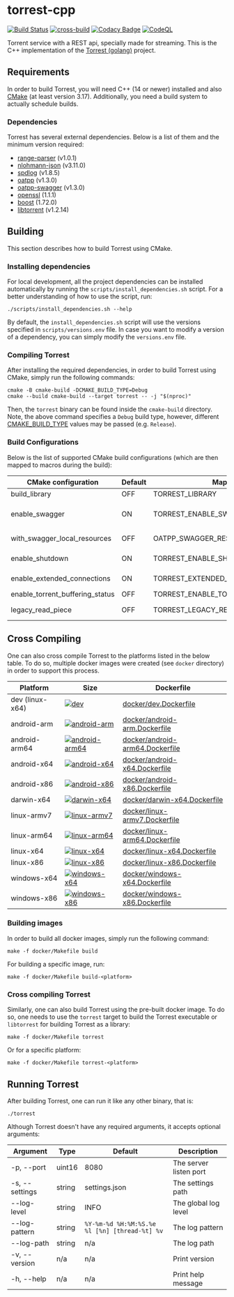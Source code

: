 # torrest-cpp

[![Build Status](https://github.com/i96751414/torrest-cpp/actions/workflows/build.yml/badge.svg)](https://github.com/i96751414/torrest-cpp/actions/workflows/build.yml)
[![cross-build](https://github.com/i96751414/torrest-cpp/actions/workflows/cross-compilers.yml/badge.svg)](https://github.com/i96751414/torrest-cpp/actions/workflows/cross-compilers.yml)
[![Codacy Badge](https://app.codacy.com/project/badge/Grade/f16ca71d4f034660ac593fafce2479b7)](https://www.codacy.com/gh/i96751414/torrest-cpp/dashboard?utm_source=github.com&amp;utm_medium=referral&amp;utm_content=i96751414/torrest-cpp&amp;utm_campaign=Badge_Grade)
[![CodeQL](https://github.com/i96751414/torrest-cpp/actions/workflows/codeql.yml/badge.svg)](https://github.com/i96751414/torrest-cpp/actions/workflows/codeql.yml)

Torrent service with a REST api, specially made for streaming. This is the C++ implementation of the
[Torrest (golang)](https://github.com/i96751414/torrest) project.

## Requirements

In order to build Torrest, you will need C++ (14 or newer) installed and also [CMake](https://cmake.org/) (at least
version 3.17). Additionally, you need a build system to actually schedule builds.

### Dependencies

Torrest has several external dependencies. Below is a list of them and the minimum version required:

- [range-parser](https://github.com/i96751414/range-parser-cpp) (v1.0.1)
- [nlohmann-json](https://github.com/nlohmann/json) (v3.11.0)
- [spdlog](https://github.com/gabime/spdlog) (v1.8.5)
- [oatpp](https://github.com/oatpp/oatpp) (v1.3.0)
- [oatpp-swagger](https://github.com/oatpp/oatpp-swagger) (v1.3.0)
- [openssl](https://www.openssl.org) (1.1.1)
- [boost](https://www.boost.org) (1.72.0)
- [libtorrent](https://github.com/arvidn/libtorrent) (v1.2.14)

## Building

This section describes how to build Torrest using CMake.

### Installing dependencies

For local development, all the project dependencies can be installed automatically by running the
`scripts/install_dependencies.sh` script. For a better understanding of how to use the script, run:

```shell
./scripts/install_dependencies.sh --help
```

By default, the `install_dependencies.sh` script will use the versions specified in `scripts/versions.env` file. In case
you want to modify a version of a dependency, you can simply modify the `versions.env` file.

### Compiling Torrest

After installing the required dependencies, in order to build Torrest using CMake, simply run the following commands:

```shell
cmake -B cmake-build -DCMAKE_BUILD_TYPE=Debug
cmake --build cmake-build --target torrest -- -j "$(nproc)"
```

Then, the `torrest` binary can be found inside the `cmake-build` directory. Note, the above command specifies a `Debug`
build type, however, different [CMAKE_BUILD_TYPE](https://cmake.org/cmake/help/latest/variable/CMAKE_BUILD_TYPE.html)
values may be passed (e.g. `Release`).

### Build Configurations

Below is the list of supported CMake build configurations (which are then mapped to macros during the build):

| CMake configuration             | Default | Maps to macro                           | Description                                                    |
|---------------------------------|---------|-----------------------------------------|----------------------------------------------------------------|
| build_library                   | OFF     | TORREST_LIBRARY                         | Build torrest as a library                                     |
| enable_swagger                  | ON      | TORREST_ENABLE_SWAGGER                  | Enables swagger on http://localhost:8080/swagger/ui endpoint   |
| with_swagger_local_resources    | OFF     | OATPP_SWAGGER_RES_PATH                  | Sets the swagger resources path to the oatpp-swagger directory |
| enable_shutdown                 | ON      | TORREST_ENABLE_SHUTDOWN                 | Enables the shutdown endpoint (http://localhost:8080/shutdown) |
| enable_extended_connections     | ON      | TORREST_EXTENDED_CONNECTIONS            | Enables oatpp extended connections                             |
| enable_torrent_buffering_status | OFF     | TORREST_ENABLE_TORRENT_BUFFERING_STATUS | Enables torrent buffering status                               |
| legacy_read_piece               | OFF     | TORREST_LEGACY_READ_PIECE               | Uses legacy read piece method (libtorrent v1 only)             |

## Cross Compiling

One can also cross compile Torrest to the platforms listed in the below table. To do so, multiple docker images were
created (see `docker` directory) in order to support this process.

| Platform        | Size                                                                                                                                                                                  | Dockerfile                                                         |
|-----------------|---------------------------------------------------------------------------------------------------------------------------------------------------------------------------------------|--------------------------------------------------------------------|
| dev (linux-x64) | [![dev](https://img.shields.io/docker/image-size/i96751414/torrest-cpp-dev/latest)](https://hub.docker.com/repository/docker/i96751414/torrest-cpp-dev)                               | [docker/dev.Dockerfile](docker/dev.Dockerfile)                     |
| android-arm     | [![android-arm](https://img.shields.io/docker/image-size/i96751414/torrest-cpp-android-arm/latest)](https://hub.docker.com/repository/docker/i96751414/torrest-cpp-android-arm)       | [docker/android-arm.Dockerfile](docker/android-arm.Dockerfile)     |
| android-arm64   | [![android-arm64](https://img.shields.io/docker/image-size/i96751414/torrest-cpp-android-arm64/latest)](https://hub.docker.com/repository/docker/i96751414/torrest-cpp-android-arm64) | [docker/android-arm64.Dockerfile](docker/android-arm64.Dockerfile) |
| android-x64     | [![android-x64](https://img.shields.io/docker/image-size/i96751414/torrest-cpp-android-x64/latest)](https://hub.docker.com/repository/docker/i96751414/torrest-cpp-android-x64)       | [docker/android-x64.Dockerfile](docker/android-x64.Dockerfile)     |
| android-x86     | [![android-x86](https://img.shields.io/docker/image-size/i96751414/torrest-cpp-android-x86/latest)](https://hub.docker.com/repository/docker/i96751414/torrest-cpp-android-x86)       | [docker/android-x86.Dockerfile](docker/android-x86.Dockerfile)     |
| darwin-x64      | [![darwin-x64](https://img.shields.io/docker/image-size/i96751414/torrest-cpp-darwin-x64/latest)](https://hub.docker.com/repository/docker/i96751414/torrest-cpp-darwin-x64)          | [docker/darwin-x64.Dockerfile](docker/darwin-x64.Dockerfile)       |
| linux-armv7     | [![linux-armv7](https://img.shields.io/docker/image-size/i96751414/torrest-cpp-linux-armv7/latest)](https://hub.docker.com/repository/docker/i96751414/torrest-cpp-linux-armv7)       | [docker/linux-armv7.Dockerfile](docker/linux-armv7.Dockerfile)     |
| linux-arm64     | [![linux-arm64](https://img.shields.io/docker/image-size/i96751414/torrest-cpp-linux-arm64/latest)](https://hub.docker.com/repository/docker/i96751414/torrest-cpp-linux-arm64)       | [docker/linux-arm64.Dockerfile](docker/linux-arm64.Dockerfile)     |
| linux-x64       | [![linux-x64](https://img.shields.io/docker/image-size/i96751414/torrest-cpp-linux-x64/latest)](https://hub.docker.com/repository/docker/i96751414/torrest-cpp-linux-x64)             | [docker/linux-x64.Dockerfile](docker/linux-x64.Dockerfile)         |
| linux-x86       | [![linux-x86](https://img.shields.io/docker/image-size/i96751414/torrest-cpp-linux-x86/latest)](https://hub.docker.com/repository/docker/i96751414/torrest-cpp-linux-x86)             | [docker/linux-x86.Dockerfile](docker/linux-x86.Dockerfile)         |
| windows-x64     | [![windows-x64](https://img.shields.io/docker/image-size/i96751414/torrest-cpp-windows-x64/latest)](https://hub.docker.com/repository/docker/i96751414/torrest-cpp-windows-x64)       | [docker/windows-x64.Dockerfile](docker/windows-x64.Dockerfile)     |
| windows-x86     | [![windows-x86](https://img.shields.io/docker/image-size/i96751414/torrest-cpp-windows-x86/latest)](https://hub.docker.com/repository/docker/i96751414/torrest-cpp-windows-x86)       | [docker/windows-x86.Dockerfile](docker/windows-x86.Dockerfile)     |

### Building images

In order to build all docker images, simply run the following command:

```shell
make -f docker/Makefile build
```

For building a specific image, run:

```shell
make -f docker/Makefile build-<platform>
```

### Cross compiling Torrest

Similarly, one can also build Torrest using the pre-built docker image. To do so, one needs to use the `torrest` target
to build the Torrest executable or `libtorrest` for building Torrest as a library:

```shell
make -f docker/Makefile torrest
```

Or for a specific platform:

```shell
make -f docker/Makefile torrest-<platform>
```

## Running Torrest

After building Torrest, one can run it like any other binary, that is:

```shell
./torrest
```

Although Torrest doesn't have any required arguments, it accepts optional arguments:

| Argument       | Type   | Default                                       | Description            |
|----------------|--------|-----------------------------------------------|------------------------|
| -p, --port     | uint16 | 8080                                          | The server listen port |
| -s, --settings | string | settings.json                                 | The settings path      |
| --log-level    | string | INFO                                          | The global log level   |
| --log-pattern  | string | `%Y-%m-%d %H:%M:%S.%e %l [%n] [thread-%t] %v` | The log pattern        |
| --log-path     | string | n/a                                           | The log path           |
| -v, --version  | n/a    | n/a                                           | Print version          |
| -h, --help     | n/a    | n/a                                           | Print help message     |
